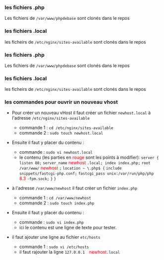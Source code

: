 ### les fichiers .php
Les fichiers de `/var/www/phpdebase` sont clonés dans le repos

### les fichiers .local
les ficheirs de `/etc/nginx/sites-available` sont clonés dans le repos
### les fichiers .php
Les fichiers de `/var/www/phpdebase` sont clonés dans le repos

### les fichiers .local
les ficheirs de `/etc/nginx/sites-available` sont clonés dans le repos

### les commandes pour ouvrir un nouveau vhost

- Pour créer un nouveau vHost il faut créer un fichier `newhost.local` à l'adresse `/etc/nginx/sites-available`
	- commande 1 :
`cd /etc/nginx/sites-available`
	 - commande 2 :
`sudo touch newhost.local`

- Ensuite il faut y placer du contenu :
	 - commande : 
`sudo vi newhost.local`
	- le contenu (les parties en  <span style="color:red">rouge </span> sont les points à modifier): 
	`server {`
		`listen 80;`
		`server_name` <span style="color:red">newhost </span>`.local;
		index index.php;`
		`root /var/www/` <span style="color:red">newhost </span>`;`
		`location ~ \.php$ {`
			`include snippets/fastcgi-php.conf;`
			`fastcgi_pass unix:/var/run/php/php` <span style="color:red">8.3 </span>`-fpm.sock;`
		`}`
	`}`

- à l'adresse `/var/www/newhost` il faut créer un fichier `index.php`
	- commande 1 :
	`cd /var/www/newhost`
	- commande 2 :
	`sudo touch index.php`
- Ensuite il faut y placer du contenu :
 	- commande : 
`sudo vi index.php`
	- ici le contenu est une ligne de texte pour tester.

- il faut ajouter une ligne au fichier `etc/hosts` 
	- commande 1 :
	`sudo vi /etc/hosts`
	- il faut rajouter la ligne `127.0.0.1	`<span style="color:red">newhost</span>`.local`

